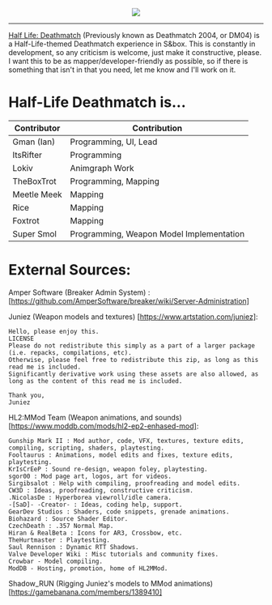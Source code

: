 
<p align="center">
	<img src="https://static.wixstatic.com/media/aa7e94_2a81b4fbb2e04c66b2554092440491ba~mv2.png/v1/fill/w_600,h_90,al_c,q_85,usm_0.66_1.00_0.01,enc_auto/hldm-logo.png">
</p>
<hr>

[Half Life: Deathmatch](https://asset.party/gman/dm04) (Previously known as Deathmatch 2004, or DM04) is a Half-Life-themed Deathmatch experience in S&box. 
This is constantly in development, so any criticism is welcome, just make it constructive, please. 
I want this to be as mapper/developer-friendly as possible, so if there is something that isn't in that you need, let me know and I'll work on it.

# Half-Life Deathmatch is...

| Contributor                   | Contribution      
| -----------                   | -----------    
| Gman (Ian)                    |  Programming, UI, Lead
| ItsRifter                     |  Programming
| Lokiv                         |  Animgraph Work
| TheBoxTrot                    |  Programming, Mapping
| Meetle Meek                   |  Mapping
| Rice                          |  Mapping
| Foxtrot                       |  Mapping
| Super Smol                    |  Programming, Weapon Model Implementation

# External Sources:
Amper Software (Breaker Admin System) : [https://github.com/AmperSoftware/breaker/wiki/Server-Administration]

Juniez (Weapon models and textures) [https://www.artstation.com/juniez]:
	
	Hello, please enjoy this.
	LICENSE
	Please do not redistribute this simply as a part of a larger package (i.e. repacks, compilations, etc).
	Otherwise, please feel free to redistribute this zip, as long as this read me is included.
	Significantly derivative work using these assets are also allowed, as long as the content of this read me is included.

	Thank you,
	Juniez

HL2:MMod Team (Weapon animations, and sounds) [https://www.moddb.com/mods/hl2-ep2-enhased-mod]:

	Gunship Mark II : Mod author, code, VFX, textures, texture edits, compiling, scripting, shaders, playtesting.
	Fooltaurus : Animations, model edits and fixes, texture edits, playtesting.
	KrIsCrEeP : Sound re-design, weapon foley, playtesting.
	sgor00 : Mod page art, logos, art for videos.
	Sirgibsalot : Help with compiling, proofreading and model edits.
	CW3D : Ideas, proofreading, constructive criticism.
	.NicolasDe : Hyperborea viewroll/idle camera.
	-[SaD]- -Creator- : Ideas, coding help, support.
	GearDev Studios : Shaders, code snippets, grenade animations.
	Biohazard : Source Shader Editor.
	CzechDeath : .357 Normal Map.
	Hiran & RealBeta : Icons for AR3, Crossbow, etc.
	TheHurtmaster : Playtesting.
	Saul Rennison : Dynamic RTT Shadows.
	Valve Developer Wiki : Misc tutorials and community fixes.
	Crowbar - Model compiling.
	ModDB - Hosting, promotion, home of HL2MMod.

Shadow_RUN (Rigging Juniez's models to MMod animations) [https://gamebanana.com/members/1389410]

